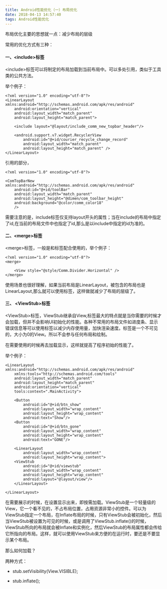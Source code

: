 ```yaml
---
title: Android性能优化（一）布局优化
date: 2018-04-13 14:57:40
tags: Android性能优化
---
```


布局优化主要的思想就一点：减少布局的层级

常用的优化方式有三种：

#### 一、\<include\>标签

\<include\>标签可以将制定的布局加载到当前布局中。可以多处引用，类似于工具类的公共方法。

举个例子：

	<?xml version="1.0" encoding="utf-8"?>
	<LinearLayout xmlns:android="http://schemas.android.com/apk/res/android"
	    android:orientation="vertical"
	    android:layout_width="match_parent"
	    android:layout_height="match_parent">
	
	    <include layout="@layout/include_comm_new_topbar_header"/>
	
	    <android.support.v7.widget.RecyclerView
	        android:id="@+id/courier_recycle_change_record"
	        android:layout_width="match_parent"
	        android:layout_height="match_parent" />
	</LinearLayout>
	
引用的部分，
	
	<?xml version="1.0" encoding="utf-8"?>
	
	<ComTopBarNew xmlns:android="http://schemas.android.com/apk/res/android"
	    android:id="@+id/toolBar"
	    android:layout_width="match_parent"
	    android:layout_height="@dimen/com_toolbar_height"
	    android:background="@color/comm_color18"
	    />
	    
需要注意的是，include标签仅支持layout开头的属性；当在include的布局中指定了id,在当前的布局文件中也指定了id,那么是以include中指定的id为准的。


#### 二、\<merge\>标签

\<merge\>标签，一般是和<include>标签配合使用的，举个例子：


	<?xml version="1.0" encoding="utf-8"?>
	<merge>
	
	    <View style="@style/Comm.Divider.Horizontal" />
	</merge>
	
	
使用场景也很好理解，如果当前布局是LinearLayout，被包含的布局也是LinearLayout,那么就可以使用<merge>标签，这样做就减少了布局的层级了。

#### 三、 \<ViewStub\>标签

\<ViewStub\>标签，ViewStub继承自View,标签最大的特点就是当你需要的时候才会加载，但并不会影响UI初始化的性能。各种不常用的布局文件如进度条、显示错误信息等可以使用<ViewStub />标签以减少内存使用量，加快渲染速度。<ViewStub />标签是一个不可见的，大小为0的View。所以不会参与任何布局和绘制。

在需要使用的时候再去加载显示，这样就提高了程序初始的性能了。

举个例子：

	<LinearLayout xmlns:android="http://schemas.android.com/apk/res/android"  
	    xmlns:tools="http://schemas.android.com/tools"  
	    android:layout_width="match_parent"  
	    android:layout_height="match_parent"  
	    android:orientation="vertical"  
	    tools:context=".MainActivity">  
	  
	    <Button  
	        android:id="@+id/btn_show"  
	        android:layout_width="wrap_content"  
	        android:layout_height="wrap_content"  
	        android:text="Show"/>  
	    <Button  
	        android:id="@+id/btn_gone"  
	        android:layout_width="wrap_content"  
	        android:layout_height="wrap_content"  
	        android:text="GONE"/>  
	  
	    <LinearLayout  
	        android:layout_width="wrap_content"  
	        android:layout_height="wrap_content">  
	    <ViewStub  
	        android:id="@+id/viewstub"  
	        android:layout_width="wrap_content"  
	        android:layout_height="wrap_content"  
	        android:layout="@layout/view"/>  
	    </LinearLayout>  
	  
	</LinearLayout> 

在需要展示的时候，在设置显示出来，即按需加载。ViewStub是一个轻量级的View，它一个看不见的，不占布局位置，占用资源非常小的控件。可以为ViewStub指定一个布局，在Inflate布局的时候，只有ViewStub会被初始化，然后当ViewStub被设置为可见的时候，或是调用了ViewStub.inflate()的时候，ViewStub所向的布局就会被Inflate和实例化，然后ViewStub的布局属性都会传给它所指向的布局。这样，就可以使用ViewStub来方便的在运行时，要还是不要显示某个布局。

那么如何加载？

两种方式：

 * stub.setVisibility(View.VISIBLE); 

 * stub.inflate();
